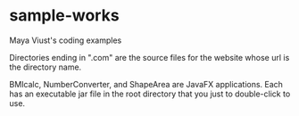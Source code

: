 # sample-works

Maya Viust's coding examples

Directories ending in ".com" are the source files for the website whose
url is the directory name.

BMIcalc, NumberConverter, and ShapeArea are JavaFX applications. Each has an
executable jar file in the root directory that you just to double-click to
use.